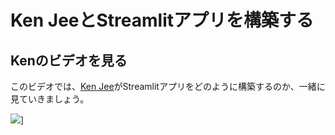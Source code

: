 # Ken JeeとStreamlitアプリを構築する

## Kenのビデオを見る

このビデオでは、[Ken Jee](https://www.youtube.com/c/KenJee1)がStreamlitアプリをどのように構築するのか、一緒に見ていきましょう。

[![](https://img.youtube.com/vi/Yk-unX4KnV4/0.jpg)](https://www.youtube.com/watch?v=Yk-unX4KnV4 "ゼロからのデータサイエンスポートフォリオプロジェクト")]